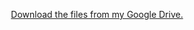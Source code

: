 <p align="center"><a href="https://drive.google.com/drive/folders/1oFYKA1bVi0X1djF7XotbZOPWFf_QU9Bw?usp=sharing">Download the files from my Google Drive.</a></p>